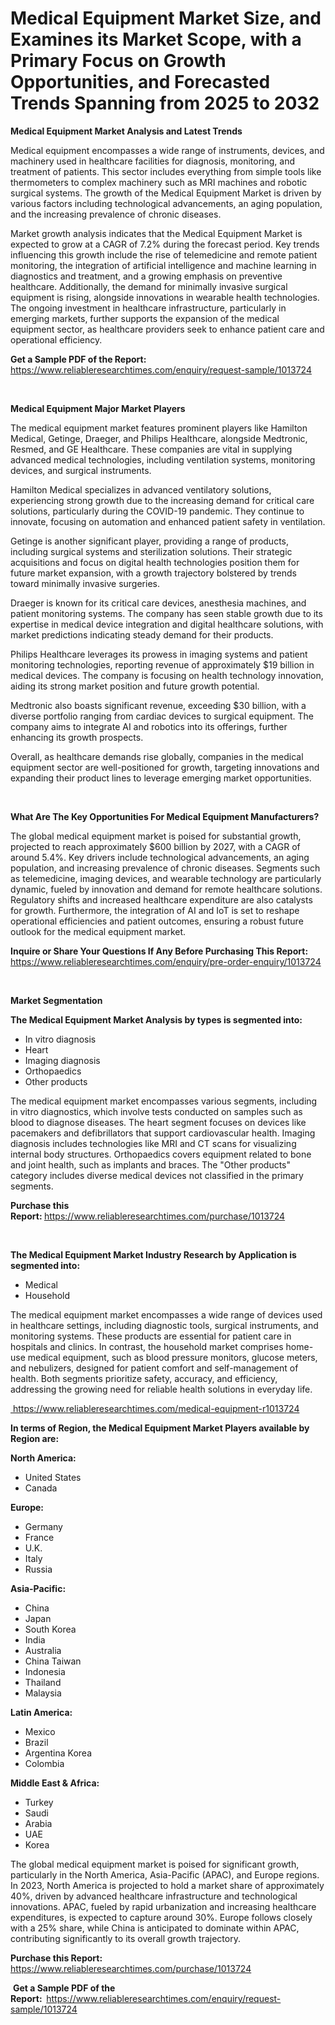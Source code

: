 <p><h1>Medical Equipment Market Size, and Examines its Market Scope, with a Primary Focus on Growth Opportunities, and Forecasted Trends Spanning from 2025 to 2032</h1></p><p><strong>Medical Equipment Market Analysis and Latest Trends</strong></p>
<p><p>Medical equipment encompasses a wide range of instruments, devices, and machinery used in healthcare facilities for diagnosis, monitoring, and treatment of patients. This sector includes everything from simple tools like thermometers to complex machinery such as MRI machines and robotic surgical systems. The growth of the Medical Equipment Market is driven by various factors including technological advancements, an aging population, and the increasing prevalence of chronic diseases.</p><p>Market growth analysis indicates that the Medical Equipment Market is expected to grow at a CAGR of 7.2% during the forecast period. Key trends influencing this growth include the rise of telemedicine and remote patient monitoring, the integration of artificial intelligence and machine learning in diagnostics and treatment, and a growing emphasis on preventive healthcare. Additionally, the demand for minimally invasive surgical equipment is rising, alongside innovations in wearable health technologies. The ongoing investment in healthcare infrastructure, particularly in emerging markets, further supports the expansion of the medical equipment sector, as healthcare providers seek to enhance patient care and operational efficiency.</p></p>
<p><strong>Get a Sample PDF of the Report:&nbsp;</strong> <a href="https://www.reliableresearchtimes.com/enquiry/request-sample/1013724?utm_campaign=2326&utm_medium=2&utm_source=Github&utm_content=ia&utm_term=13042025&utm_id=medical-equipment">https://www.reliableresearchtimes.com/enquiry/request-sample/1013724</a></p>
<p>&nbsp;</p>
<p><strong>Medical Equipment Major Market Players</strong></p>
<p><p>The medical equipment market features prominent players like Hamilton Medical, Getinge, Draeger, and Philips Healthcare, alongside Medtronic, Resmed, and GE Healthcare. These companies are vital in supplying advanced medical technologies, including ventilation systems, monitoring devices, and surgical instruments.</p><p>Hamilton Medical specializes in advanced ventilatory solutions, experiencing strong growth due to the increasing demand for critical care solutions, particularly during the COVID-19 pandemic. They continue to innovate, focusing on automation and enhanced patient safety in ventilation.</p><p>Getinge is another significant player, providing a range of products, including surgical systems and sterilization solutions. Their strategic acquisitions and focus on digital health technologies position them for future market expansion, with a growth trajectory bolstered by trends toward minimally invasive surgeries.</p><p>Draeger is known for its critical care devices, anesthesia machines, and patient monitoring systems. The company has seen stable growth due to its expertise in medical device integration and digital healthcare solutions, with market predictions indicating steady demand for their products.</p><p>Philips Healthcare leverages its prowess in imaging systems and patient monitoring technologies, reporting revenue of approximately $19 billion in medical devices. The company is focusing on health technology innovation, aiding its strong market position and future growth potential.</p><p>Medtronic also boasts significant revenue, exceeding $30 billion, with a diverse portfolio ranging from cardiac devices to surgical equipment. The company aims to integrate AI and robotics into its offerings, further enhancing its growth prospects.</p><p>Overall, as healthcare demands rise globally, companies in the medical equipment sector are well-positioned for growth, targeting innovations and expanding their product lines to leverage emerging market opportunities.</p></p>
<p>&nbsp;</p>
<p><strong>What Are The Key Opportunities For Medical Equipment Manufacturers?</strong></p>
<p><p>The global medical equipment market is poised for substantial growth, projected to reach approximately $600 billion by 2027, with a CAGR of around 5.4%. Key drivers include technological advancements, an aging population, and increasing prevalence of chronic diseases. Segments such as telemedicine, imaging devices, and wearable technology are particularly dynamic, fueled by innovation and demand for remote healthcare solutions. Regulatory shifts and increased healthcare expenditure are also catalysts for growth. Furthermore, the integration of AI and IoT is set to reshape operational efficiencies and patient outcomes, ensuring a robust future outlook for the medical equipment market.</p></p>
<p><strong>Inquire or Share Your Questions If Any Before Purchasing This Report:</strong> <a href="https://www.reliableresearchtimes.com/enquiry/pre-order-enquiry/1013724?utm_campaign=2326&utm_medium=2&utm_source=Github&utm_content=ia&utm_term=13042025&utm_id=medical-equipment">https://www.reliableresearchtimes.com/enquiry/pre-order-enquiry/1013724</a></p>
<p>&nbsp;</p>
<p><strong>Market Segmentation</strong></p>
<p><strong>The Medical Equipment Market Analysis by types is segmented into:</strong></p>
<p><ul><li>In vitro diagnosis</li><li>Heart</li><li>Imaging diagnosis</li><li>Orthopaedics</li><li>Other products</li></ul></p>
<p><p>The medical equipment market encompasses various segments, including in vitro diagnostics, which involve tests conducted on samples such as blood to diagnose diseases. The heart segment focuses on devices like pacemakers and defibrillators that support cardiovascular health. Imaging diagnosis includes technologies like MRI and CT scans for visualizing internal body structures. Orthopaedics covers equipment related to bone and joint health, such as implants and braces. The "Other products" category includes diverse medical devices not classified in the primary segments.</p></p>
<p><strong>Purchase this Report:&nbsp;</strong><a href="https://www.reliableresearchtimes.com/purchase/1013724?utm_campaign=2326&utm_medium=2&utm_source=Github&utm_content=ia&utm_term=13042025&utm_id=medical-equipment">https://www.reliableresearchtimes.com/purchase/1013724</a></p>
<p>&nbsp;</p>
<p><strong>The Medical Equipment Market Industry Research by Application is segmented into:</strong></p>
<p><ul><li>Medical</li><li>Household</li></ul></p>
<p><p>The medical equipment market encompasses a wide range of devices used in healthcare settings, including diagnostic tools, surgical instruments, and monitoring systems. These products are essential for patient care in hospitals and clinics. In contrast, the household market comprises home-use medical equipment, such as blood pressure monitors, glucose meters, and nebulizers, designed for patient comfort and self-management of health. Both segments prioritize safety, accuracy, and efficiency, addressing the growing need for reliable health solutions in everyday life.</p></p>
<p><a href="https://www.reliableresearchtimes.com/medical-equipment-r1013724?utm_campaign=2326&utm_medium=2&utm_source=Github&utm_content=ia&utm_term=13042025&utm_id=medical-equipment">&nbsp;https://www.reliableresearchtimes.com/medical-equipment-r1013724</a></p>
<p><strong>In terms of Region, the Medical Equipment Market Players available by Region are:</strong></p>
<p>
    <p> <strong> North America: </strong>
        <ul>
            <li>United States</li>
            <li>Canada</li>
        </ul>
        </p> 
    <p> <strong> Europe: </strong>
        <ul>
            <li>Germany</li>
            <li>France</li>
            <li>U.K.</li>
            <li>Italy</li>
            <li>Russia</li>
        </ul>
        </p> 
    <p> <strong> Asia-Pacific: </strong>
        <ul>
            <li>China</li>
            <li>Japan</li>
            <li>South Korea</li>
            <li>India</li>
            <li>Australia</li>
            <li>China Taiwan</li>
            <li>Indonesia</li>
            <li>Thailand</li>
            <li>Malaysia</li>
        </ul>
        </p> 
    <p> <strong> Latin America: </strong>
        <ul>
            <li>Mexico</li>
            <li>Brazil</li>
            <li>Argentina Korea</li>
            <li>Colombia</li>
        </ul>
        </p> 
    <p> <strong> Middle East & Africa: </strong>
        <ul>
            <li>Turkey</li>
            <li>Saudi</li>
            <li>Arabia</li>
            <li>UAE</li>
            <li>Korea</li>
        </ul>
    </p>
    </p>
<p><p>The global medical equipment market is poised for significant growth, particularly in the North America, Asia-Pacific (APAC), and Europe regions. In 2023, North America is projected to hold a market share of approximately 40%, driven by advanced healthcare infrastructure and technological innovations. APAC, fueled by rapid urbanization and increasing healthcare expenditures, is expected to capture around 30%. Europe follows closely with a 25% share, while China is anticipated to dominate within APAC, contributing significantly to its overall growth trajectory.</p></p>
<p><strong>Purchase this Report: </strong><a href="https://www.reliableresearchtimes.com/purchase/1013724?utm_campaign=2326&utm_medium=2&utm_source=Github&utm_content=ia&utm_term=13042025&utm_id=medical-equipment">https://www.reliableresearchtimes.com/purchase/1013724</a></p>
<p>&nbsp;<strong>Get a Sample PDF of the Report:&nbsp;&nbsp;</strong><a href="https://www.reliableresearchtimes.com/enquiry/request-sample/1013724?utm_campaign=2326&utm_medium=2&utm_source=Github&utm_content=ia&utm_term=13042025&utm_id=medical-equipment">https://www.reliableresearchtimes.com/enquiry/request-sample/1013724</a></p>
<p><strong></strong></p>
<p><p></p><p></p><p></p></p>